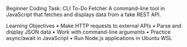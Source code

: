 Beginner Coding Task: CLI To-Do Fetcher
A command-line tool in JavaScript that fetches and displays data from a fake REST API.

Learning Objectives
• Make HTTP requests to external APIs
• Parse and display JSON data
• Work with command-line arguments
• Practice async/await in JavaScript
• Run Node.js applications in Ubuntu WSL